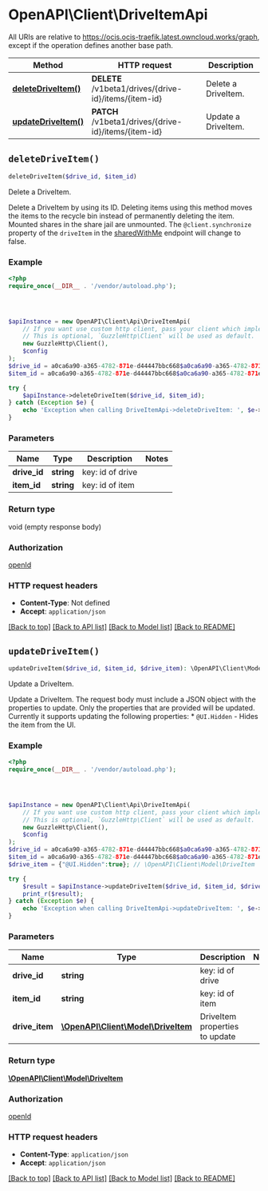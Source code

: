 # OpenAPI\Client\DriveItemApi

All URIs are relative to https://ocis.ocis-traefik.latest.owncloud.works/graph, except if the operation defines another base path.

| Method | HTTP request | Description |
| ------------- | ------------- | ------------- |
| [**deleteDriveItem()**](DriveItemApi.md#deleteDriveItem) | **DELETE** /v1beta1/drives/{drive-id}/items/{item-id} | Delete a DriveItem. |
| [**updateDriveItem()**](DriveItemApi.md#updateDriveItem) | **PATCH** /v1beta1/drives/{drive-id}/items/{item-id} | Update a DriveItem. |


## `deleteDriveItem()`

```php
deleteDriveItem($drive_id, $item_id)
```

Delete a DriveItem.

Delete a DriveItem by using its ID.  Deleting items using this method moves the items to the recycle bin instead of permanently deleting the item.  Mounted shares in the share jail are unmounted. The `@client.synchronize` property of the `driveItem` in the [sharedWithMe](#/me.drive/ListSharedWithMe) endpoint will change to false.

### Example

```php
<?php
require_once(__DIR__ . '/vendor/autoload.php');




$apiInstance = new OpenAPI\Client\Api\DriveItemApi(
    // If you want use custom http client, pass your client which implements `GuzzleHttp\ClientInterface`.
    // This is optional, `GuzzleHttp\Client` will be used as default.
    new GuzzleHttp\Client(),
    $config
);
$drive_id = a0ca6a90-a365-4782-871e-d44447bbc668$a0ca6a90-a365-4782-871e-d44447bbc668; // string | key: id of drive
$item_id = a0ca6a90-a365-4782-871e-d44447bbc668$a0ca6a90-a365-4782-871e-d44447bbc668!share-id; // string | key: id of item

try {
    $apiInstance->deleteDriveItem($drive_id, $item_id);
} catch (Exception $e) {
    echo 'Exception when calling DriveItemApi->deleteDriveItem: ', $e->getMessage(), PHP_EOL;
}
```

### Parameters

| Name | Type | Description  | Notes |
| ------------- | ------------- | ------------- | ------------- |
| **drive_id** | **string**| key: id of drive | |
| **item_id** | **string**| key: id of item | |

### Return type

void (empty response body)

### Authorization

[openId](../../README.md#openId)

### HTTP request headers

- **Content-Type**: Not defined
- **Accept**: `application/json`

[[Back to top]](#) [[Back to API list]](../../README.md#endpoints)
[[Back to Model list]](../../README.md#models)
[[Back to README]](../../README.md)

## `updateDriveItem()`

```php
updateDriveItem($drive_id, $item_id, $drive_item): \OpenAPI\Client\Model\DriveItem
```

Update a DriveItem.

Update a DriveItem.  The request body must include a JSON object with the properties to update. Only the properties that are provided will be updated.  Currently it supports updating the following properties:  * `@UI.Hidden` - Hides the item from the UI.

### Example

```php
<?php
require_once(__DIR__ . '/vendor/autoload.php');




$apiInstance = new OpenAPI\Client\Api\DriveItemApi(
    // If you want use custom http client, pass your client which implements `GuzzleHttp\ClientInterface`.
    // This is optional, `GuzzleHttp\Client` will be used as default.
    new GuzzleHttp\Client(),
    $config
);
$drive_id = a0ca6a90-a365-4782-871e-d44447bbc668$a0ca6a90-a365-4782-871e-d44447bbc668; // string | key: id of drive
$item_id = a0ca6a90-a365-4782-871e-d44447bbc668$a0ca6a90-a365-4782-871e-d44447bbc668!share-id; // string | key: id of item
$drive_item = {"@UI.Hidden":true}; // \OpenAPI\Client\Model\DriveItem | DriveItem properties to update

try {
    $result = $apiInstance->updateDriveItem($drive_id, $item_id, $drive_item);
    print_r($result);
} catch (Exception $e) {
    echo 'Exception when calling DriveItemApi->updateDriveItem: ', $e->getMessage(), PHP_EOL;
}
```

### Parameters

| Name | Type | Description  | Notes |
| ------------- | ------------- | ------------- | ------------- |
| **drive_id** | **string**| key: id of drive | |
| **item_id** | **string**| key: id of item | |
| **drive_item** | [**\OpenAPI\Client\Model\DriveItem**](../Model/DriveItem.md)| DriveItem properties to update | |

### Return type

[**\OpenAPI\Client\Model\DriveItem**](../Model/DriveItem.md)

### Authorization

[openId](../../README.md#openId)

### HTTP request headers

- **Content-Type**: `application/json`
- **Accept**: `application/json`

[[Back to top]](#) [[Back to API list]](../../README.md#endpoints)
[[Back to Model list]](../../README.md#models)
[[Back to README]](../../README.md)
